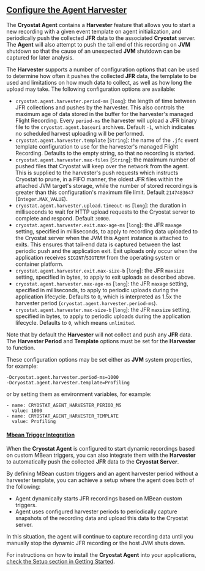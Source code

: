 ## [Configure the Agent Harvester](#configure-agent-harvester)

The **Cryostat Agent** contains a **Harvester** feature that allows you to start a new recording with a  given event template on agent initialization, and periodically push the collected **JFR** data to the associated **Cryostat** server. The **Agent** will also attempt to push the tail end of this recording on **JVM** shutdown so that the cause of an unexpected **JVM** shutdown can be captured for later analysis.

The **Harvester** supports a number of configuration options that can be used to determine how often it pushes the collected **JFR** data, the template to be used and limitations on how much data to collect, as well as how long the upload may take. The following configuration options are available:

- `cryostat.agent.harvester.period-ms` [`long`]: the length of time between JFR collections and pushes by the harvester. This also controls the maximum age of data stored in the buffer for the harvester's managed Flight Recording. Every `period-ms` the harvester will upload a JFR binary file to the `cryostat.agent.baseuri` archives. Default `-1`, which indicates no scheduled harvest uploading will be performed.
- `cryostat.agent.harvester.template` [`String`]: the name of the `.jfc` event template configuration to use for the harvester's managed Flight Recording. Defaults to the empty string, so that no recording is started.
- `cryostat.agent.harvester.max-files` [`String`]: the maximum number of pushed files that Cryostat will keep over the network from the agent. This is supplied to the harvester's push requests which instructs Cryostat to prune, in a FIFO manner, the oldest JFR files within the attached JVM target's storage, while the number of stored recordings is greater than this configuration's maximum file limit. Default `2147483647` (`Integer.MAX_VALUE`).
- `cryostat.agent.harvester.upload.timeout-ms` [`long`]: the duration in milliseconds to wait for HTTP upload requests to the Cryostat server to complete and respond. Default `30000`.
- `cryostat.agent.harvester.exit.max-age-ms` [`long`]: the JFR `maxage` setting, specified in milliseconds, to apply to recording data uploaded to the Cryostat server when the JVM this Agent instance is attached to exits. This ensures that tail-end data is captured between the last periodic push and the application exit. Exit uploads only occur when the application receives `SIGINT`/`SIGTERM` from the operating system or container platform.
- `cryostat.agent.harvester.exit.max-size-b` [`long`]: the JFR `maxsize` setting, specified in bytes, to apply to exit uploads as described above.
- `cryostat.agent.harvester.max-age-ms` [`long`]: the JFR `maxage` setting, specified in milliseconds, to apply to periodic uploads during the application lifecycle. Defaults to `0`, which is interpreted as 1.5x the harvester period (`cryostat.agent.harvester.period-ms`).
- `cryostat.agent.harvester.max-size-b` [`long`]: the JFR `maxsize` setting, specified in bytes, to apply to periodic uploads during the application lifecycle. Defaults to `0`, which means `unlimited`.

Note that by default the **Harvester** will not collect and push any **JFR** data. The **Harvester Period** and **Template** options must be set for the **Harvester** to function.

These configuration options may be set either as **JVM** system properties, for example:

```
-Dcryostat.agent.harvester.period-ms=1000
-Dcryostat.agent.harvester.template=Profiling
```

or by setting them as environment variables, for example:

```
- name: CRYOSTAT_AGENT_HARVESTER_PERIOD_MS
  value: 1000
- name: CRYOSTAT_AGENT_HARVESTER_TEMPLATE  
  value: Profiling
```
#### [Mbean Trigger Integration](#mbean-trigger-integration)

When the **Cryostat Agent** is configured to start dynamic recordings based on custom MBean triggers, you can also integrate them with the **Harvester** to automatically push the collected **JFR** data to the **Cryostat Server**.

By defining MBean custom triggers and an agent harvester period without a harvester template, you can achieve a setup where the agent does both of the following:

- Agent dynamically starts JFR recordings based on MBean custom triggers.
- Agent uses configured harvester periods to periodically capture snapshots of the recording data and upload this data to the Cryostat server. 

In this situation, the agent will continue to capture recording data until you manually stop the dynamic JFR recording or the host JVM shuts down. 

For instructions on how to install the **Cryostat Agent** into your applications, [check the Setup section in Getting Started](/get-started/#using-the-cryostat-agent).
